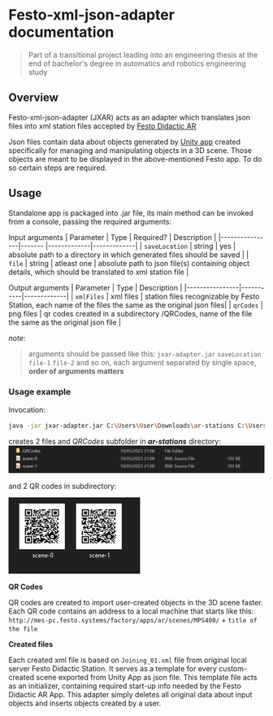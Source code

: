 # Festo-xml-json-adapter  documentation
> Part of a transitional project leading into an engineering thesis at the end of bachelor's degree in automatics and robotics engineering study

## **Overview**

Festo-xml-json-adapter (JXAR) acts as an adapter which translates json files into xml station files accepted by [Festo Didactic AR](https://play.google.com/store/apps/details?id=com.festo.didactic.ar&hl=pl&gl=US&pli=1)

Json files contain data about objects generated by [Unity app](https://github.com/przWaw/ProjektPrzejsciowyUnity) created specifically for managing and manipulating objects in a 3D scene. Those objects are meant to be displayed in the above-mentioned Festo app. To do so certain steps are required.

## **Usage**

Standalone app is packaged into .jar file, its main method can be invoked from a console, passing the required arguments:


Input arguments
| Parameter      | Type   | Required?   | Description |
|----------------|------- |-------------|-------------|
| `saveLocation` | string | yes         | absolute path to a directory in which generated files should be saved |
| `file`         | string | atleast one | absolute path to json file(s) containing object details, which should be translated to xml station file |

Output arguments
| Parameter      | Type      | Description |
|----------------|-----------|-------------|
| `xmlFiles`     | xml files | station files recognizable by Festo Station, each name of the files the same as the original json files|
| `qrCodes`      | png files | qr codes created in a subdirectory /QRCodes, name of the file the same as the original json file |

_note_:
> arguments should be passed like this: `jxar-adapter.jar` `saveLocation` `file-1` `file-2` and so on, each argument separated by single space, **order of arguments matters**

### **Usage example**

Invocation:
``` sh
java -jar jxar-adapter.jar C:\Users\User\Downloads\ar-stations C:\Users\User\Downloads\scene-0.json C:\Users\User\Downloads\scene-1.json
```
creates 2 files and _QRCodes_ subfolder in **_ar-stations_** directory:
![screen containing created files and folder](./readme-scr/scr-files-folders-example.png)

and 2 QR codes in subdirectory:

![screen containing created qr codes](./readme-scr/scr-qr-codes-example.png)


**QR Codes**

QR codes are created to import user-created objects in the 3D scene faster. Each QR code contains an address to a local machine that starts like this: `http://mes-pc.festo.systems/factory/apps/ar/scenes/MPS400/` + `title of the file`


**Created files**

Each created xml file is based on `Joining_01.xml` file from original local server Festo Didactic Station. It serves as a template for every custom-created scene exported from Unity App as json file. This template file acts as an initializer, containing required start-up info needed by the Festo Didactic AR App. This adapter simply deletes all original data about input objects and inserts objects created by a user. 